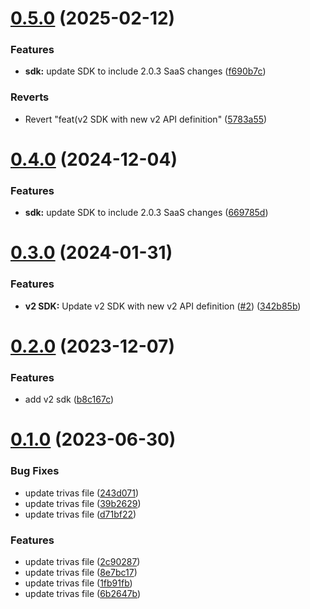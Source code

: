 # [0.5.0](https://github.com/IBM/watsonxdata-go-sdk/compare/v0.4.0...v0.5.0) (2025-02-12)


### Features

* **sdk:** update SDK to include 2.0.3 SaaS changes ([f690b7c](https://github.com/IBM/watsonxdata-go-sdk/commit/f690b7ca5bfe4df67cce8ad087968d2b9dd97d64))


### Reverts

* Revert "feat(v2 SDK with new v2 API definition" ([5783a55](https://github.com/IBM/watsonxdata-go-sdk/commit/5783a5549e2efe6c1332b1754c5ff18556a8cde5))

# [0.4.0](https://github.com/IBM/watsonxdata-go-sdk/compare/v0.3.0...v0.4.0) (2024-12-04)


### Features

* **sdk:** update SDK to include 2.0.3 SaaS changes ([669785d](https://github.com/IBM/watsonxdata-go-sdk/commit/669785d7ad76e58b24d8e58338f3b4e00054238f))

# [0.3.0](https://github.com/IBM/watsonxdata-go-sdk/compare/v0.2.0...v0.3.0) (2024-01-31)


### Features

* **v2 SDK:** Update v2 SDK with new v2 API definition ([#2](https://github.com/IBM/watsonxdata-go-sdk/issues/2)) ([342b85b](https://github.com/IBM/watsonxdata-go-sdk/commit/342b85b5b48d70370e8f05c97f5a40638075a3a1))

# [0.2.0](https://github.com/IBM/watsonxdata-go-sdk/compare/v0.1.0...v0.2.0) (2023-12-07)


### Features

* add v2 sdk ([b8c167c](https://github.com/IBM/watsonxdata-go-sdk/commit/b8c167cdaa03fdd8d8c8e48d3623edc1828b61a1))

# [0.1.0](https://github.com/IBM/watsonxdata-go-sdk/compare/v0.0.1...v0.1.0) (2023-06-30)


### Bug Fixes

* update trivas file ([243d071](https://github.com/IBM/watsonxdata-go-sdk/commit/243d071990b8e312c0c49d67fdd848ffac28057a))
* update trivas file ([39b2629](https://github.com/IBM/watsonxdata-go-sdk/commit/39b26294eb542621a3f515ef730e869b5465e8bf))
* update trivas file ([d71bf22](https://github.com/IBM/watsonxdata-go-sdk/commit/d71bf22f79506f5df5beb24474229e6a3b617620))


### Features

* update trivas file ([2c90287](https://github.com/IBM/watsonxdata-go-sdk/commit/2c9028740053ecc4f4236702c50c6f0442efe440))
* update trivas file ([8e7bc17](https://github.com/IBM/watsonxdata-go-sdk/commit/8e7bc17dcec0c671fed3341d2e379f67a0f115d2))
* update trivas file ([1fb91fb](https://github.com/IBM/watsonxdata-go-sdk/commit/1fb91fb8968be9b7fd74ebd6f0748c84c396d37b))
* update trivas file ([6b2647b](https://github.com/IBM/watsonxdata-go-sdk/commit/6b2647b8c231f2e51c39ffb6f8e3f9f19956c70f))
